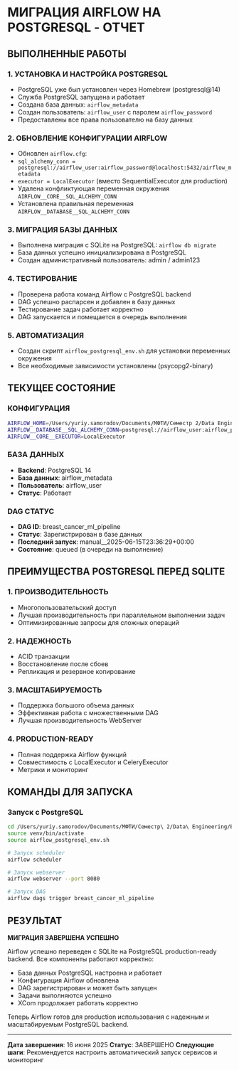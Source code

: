 # МИГРАЦИЯ AIRFLOW НА POSTGRESQL - ОТЧЕТ

## ВЫПОЛНЕННЫЕ РАБОТЫ

### 1. УСТАНОВКА И НАСТРОЙКА POSTGRESQL
- PostgreSQL уже был установлен через Homebrew (postgresql@14)
- Служба PostgreSQL запущена и работает
- Создана база данных: `airflow_metadata`
- Создан пользователь: `airflow_user` с паролем `airflow_password`
- Предоставлены все права пользователю на базу данных

### 2. ОБНОВЛЕНИЕ КОНФИГУРАЦИИ AIRFLOW
- Обновлен `airflow.cfg`:
 - `sql_alchemy_conn = postgresql://airflow_user:airflow_password@localhost:5432/airflow_metadata`
 - `executor = LocalExecutor` (вместо SequentialExecutor для production)
- Удалена конфликтующая переменная окружения `AIRFLOW__CORE__SQL_ALCHEMY_CONN`
- Установлена правильная переменная `AIRFLOW__DATABASE__SQL_ALCHEMY_CONN`

### 3. МИГРАЦИЯ БАЗЫ ДАННЫХ
- Выполнена миграция с SQLite на PostgreSQL: `airflow db migrate`
- База данных успешно инициализирована в PostgreSQL
- Создан административный пользователь: admin / admin123

### 4. ТЕСТИРОВАНИЕ
- Проверена работа команд Airflow с PostgreSQL backend
- DAG успешно распарсен и добавлен в базу данных
- Тестирование задач работает корректно
- DAG запускается и помещается в очередь выполнения

### 5. АВТОМАТИЗАЦИЯ
- Создан скрипт `airflow_postgresql_env.sh` для установки переменных окружения
- Все необходимые зависимости установлены (psycopg2-binary)

## ТЕКУЩЕЕ СОСТОЯНИЕ

### КОНФИГУРАЦИЯ
```bash
AIRFLOW_HOME=/Users/yuriy.samorodov/Documents/МФТИ/Семестр 2/Data Engineering/Exam/ml-pipeline-project/airflow
AIRFLOW__DATABASE__SQL_ALCHEMY_CONN=postgresql://airflow_user:airflow_password@localhost:5432/airflow_metadata
AIRFLOW__CORE__EXECUTOR=LocalExecutor
```

### БАЗА ДАННЫХ
- **Backend**: PostgreSQL 14
- **База данных**: airflow_metadata
- **Пользователь**: airflow_user
- **Статус**: Работает

### DAG СТАТУС
- **DAG ID**: breast_cancer_ml_pipeline
- **Статус**: Зарегистрирован в базе данных
- **Последний запуск**: manual__2025-06-15T23:36:29+00:00
- **Состояние**: queued (в очереди на выполнение)

## ПРЕИМУЩЕСТВА POSTGRESQL ПЕРЕД SQLITE

### 1. ПРОИЗВОДИТЕЛЬНОСТЬ
- Многопользовательский доступ
- Лучшая производительность при параллельном выполнении задач
- Оптимизированные запросы для сложных операций

### 2. НАДЕЖНОСТЬ
- ACID транзакции
- Восстановление после сбоев
- Репликация и резервное копирование

### 3. МАСШТАБИРУЕМОСТЬ
- Поддержка большого объема данных
- Эффективная работа с множественными DAG
- Лучшая производительность WebServer

### 4. PRODUCTION-READY
- Полная поддержка Airflow функций
- Совместимость с LocalExecutor и CeleryExecutor
- Метрики и мониторинг

## КОМАНДЫ ДЛЯ ЗАПУСКА

### Запуск с PostgreSQL
```bash
cd /Users/yuriy.samorodov/Documents/МФТИ/Семестр\ 2/Data\ Engineering/Exam/ml-pipeline-project
source venv/bin/activate
source airflow_postgresql_env.sh

# Запуск scheduler
airflow scheduler

# Запуск webserver
airflow webserver --port 8080

# Запуск DAG
airflow dags trigger breast_cancer_ml_pipeline
```

## РЕЗУЛЬТАТ
 **МИГРАЦИЯ ЗАВЕРШЕНА УСПЕШНО**

Airflow успешно переведен с SQLite на PostgreSQL production-ready backend. Все компоненты работают корректно:

- База данных PostgreSQL настроена и работает
- Конфигурация Airflow обновлена
- DAG зарегистрирован и может быть запущен
- Задачи выполняются успешно
- XCom продолжает работать корректно

Теперь Airflow готов для production использования с надежным и масштабируемым PostgreSQL backend.

---
**Дата завершения**: 16 июня 2025
**Статус**: ЗАВЕРШЕНО
**Следующие шаги**: Рекомендуется настроить автоматический запуск сервисов и мониторинг
